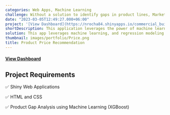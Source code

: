 ```yaml
---
categories: Web Apps, Machine Learning
challenge: Without a solution to identify gaps in product lines, Marketing and R&D teams risk missed revenue opportunities. To stay competitive and drive revenue growth, businesses need to thoroughly explore customer needs and market trends.
date: "2023-03-05T12:49:27.000+06:00"
project: '[View Dashboard](https://nrocha84.shinyapps.io/commercial_building_wire_price_prediciton_app/)'
shortDescription: This application leverages the power of machine learning, and regression modeling to help Marketing and R&D teams identify product gaps and accurately price new products to fill those gaps. 
solution: This app leverages machine learning, and regression modeling to provide data-driven insights into customer behavior and market trends, this solution enables teams to make informed decisions that drive growth and revenue.
thumbnail: images/portfolio/Price.png
title: Product Price Recommendation
---
```




#### [View Dashboard](https://nrocha84.shinyapps.io/commercial_building_wire_price_prediciton_app/)

## Project Requirements

✅ Shiny Web Applications

✅ HTML and CSS

✅ Product Gap Analysis using Machine Learning (XGBoost)

